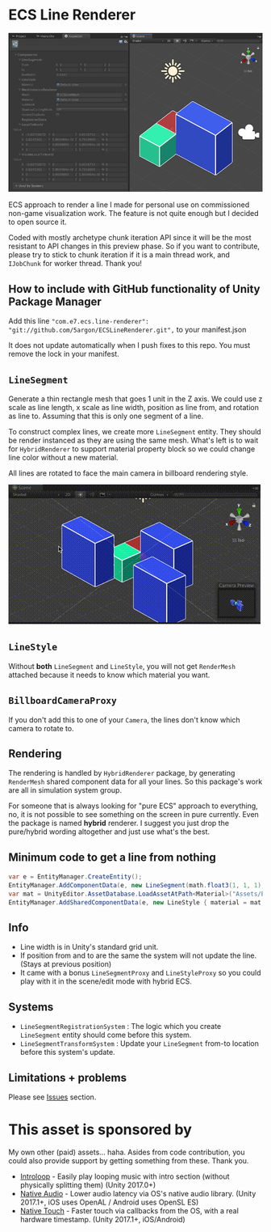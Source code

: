 # ECS Line Renderer

![screenshot](.Documentation/images/ss1.png)

ECS approach to render a line I made for personal use on commissioned non-game visualization work. The feature is not quite enough but I decided to open source it.

Coded with mostly archetype chunk iteration API since it will be the most resistant to API changes in this preview phase. So if you want to contribute, please try to stick to chunk iteration if it is a main thread work, and `IJobChunk` for worker thread. Thank you!

## How to include with GitHub functionality of Unity Package Manager

Add this line `"com.e7.ecs.line-renderer": "git://github.com/5argon/ECSLineRenderer.git",` to your manifest.json

It does not update automatically when I push fixes to this repo. You must remove the lock in your manifest.

## `LineSegment`

Generate a thin rectangle mesh that goes 1 unit in the Z axis. We could use z scale as line length, x scale as line width, position as line from, and rotation as line to. Assuming that this is only one segment of a line.

To construct complex lines, we create more `LineSegment` entity. They should be render instanced as they are using the same mesh. What's left is to wait for `HybridRenderer` to support material property block so we could change line color without a new material.

All lines are rotated to face the main camera in billboard rendering style.

![billboard](.Documentation/images/billboard.gif)

## `LineStyle`

Without **both** `LineSegment` and `LineStyle`, you will not get `RenderMesh` attached because it needs to know which material you want.

## `BillboardCameraProxy`

If you don't add this to one of your `Camera`, the lines don't know which camera to rotate to.

## Rendering

The rendering is handled by `HybridRenderer` package, by generating `RenderMesh` shared component data for all your lines. So this package's work are all in simulation system group.

For someone that is always looking for "pure ECS" approach to everything, no, it is not possible to see something on the screen in pure currently. Even the package is named **hybrid** renderer. I suggest you just drop the pure/hybrid wording altogether and just use what's the best.

## Minimum code to get a line from nothing

```csharp
var e = EntityManager.CreateEntity();
EntityManager.AddComponentData(e, new LineSegment(math.float3(1, 1, 1), math.float3(1, 2, 1)));
var mat = UnityEditor.AssetDatabase.LoadAssetAtPath<Material>("Assets/ECSLineRenderer/SampleLineMaterial.mat");
EntityManager.AddSharedComponentData(e, new LineStyle { material = mat });
```

## Info

- Line width is in Unity's standard grid unit.
- If position from and to are the same the system will not update the line. (Stays at previous position)
- It came with a bonus `LineSegmentProxy` and `LineStyleProxy` so you could play with it in the scene/edit mode with hybrid ECS.

## Systems

- `LineSegmentRegistrationSystem` : The logic which you create `LineSegment` entity should come before this system.
- `LineSegmentTransformSystem` : Update your `LineSegment` from-to location before this system's update.

## Limitations + problems

Please see [Issues](https://github.com/5argon/ECSLineRenderer/issues) section.

# This asset is sponsored by

My own other (paid) assets... haha. Asides from code contribution, you could also provide support by getting something from these. Thank you.

- [Introloop](http://exceed7.com/introloop/) - Easily play looping music with intro section (without physically splitting them) (Unity 2017.0+)
- [Native Audio](http://exceed7.com/native-audio/) - Lower audio latency via OS's native audio library. (Unity 2017.1+, iOS uses OpenAL / Android uses OpenSL ES)
- [Native Touch](http://exceed7.com/native-touch/) - Faster touch via callbacks from the OS, with a real hardware timestamp. (Unity 2017.1+, iOS/Android)